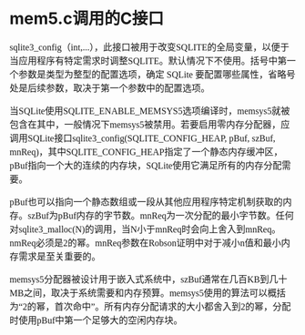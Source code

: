 # mem5.c调用的C接口
<font face="微软雅黑" size="3px">

sqlite3_config（int,...），此接口被用于改变SQLITE的全局变量，以便于当应用程序有特定需求时调整SQLITE。默认情况下不使用。括号中第一个参数是类型为整型的配置选项，确定 SQLite 要配置哪些属性，省略号处是后续参数，取决于第一个参数中的配置选项。

当SQLite使用SQLITE_ENABLE_MEMSYS5选项编译时，memsys5就被包含在其中，一般情况下memsys5被禁用。若要启用零内存分配器，应调用SQLite接口sqlite3_config(SQLITE_CONFIG_HEAP, pBuf, szBuf, mnReq)，其中SQLITE_CONFIG_HEAP指定了一个静态内存缓冲区，pBuf指向一个大的连续的内存块，SQLite使用它满足所有的内存分配需要。

pBuf也可以指向一个静态数组或一段从其他应用程序特定机制获取的内存。szBuf为pBuf内存的字节数。mnReq为一次分配的最小字节数。任何对sqlite3_malloc(N)的调用，当N小于mnReq时会向上舍入到mnReq。nmReq必须是2的幂。mnReq参数在Robson证明中对于减小n值和最小内存需求是至关重要的。

memsys5分配器被设计用于嵌入式系统中，szBuf通常在几百KB到几十MB之间，取决于系统需要和内存预算。memsys5使用的算法可以概括为“2的幂，首次命中”。所有内存分配请求的大小都舍入到2的幂，分配时使用pBuf中第一个足够大的空闲内存块。

